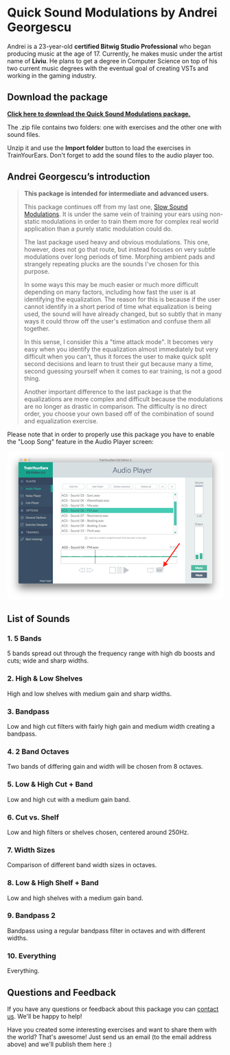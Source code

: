 # Quick Sound Modulations by Andrei Georgescu

Andrei is a 23-year-old **certified Bitwig Studio Professional** who began producing music at the age of 17. Currently, he makes music under the artist name of **Liviu**. He plans to get a degree in Computer Science on top of his two current music degrees with the eventual goal of creating VSTs and working in the gaming industry.

## Download the package

[**Click here to download the Quick Sound Modulations package.**](https://cdn.trainyourears.com/exercises/andrei-georgescu/Quick%20Sound%20Modulations%20Package%20by%20Andrei%20Georgescu.zip)

The .zip file contains two folders: one with exercises and the other one with sound files.

Unzip it and use the **Import folder** button to load the exercises in TrainYourEars. Don't forget to add the sound files to the audio player too.

## Andrei Georgescu’s introduction

> **This package is intended for intermediate and advanced users.**
>
> This package continues off from my last one, [Slow Sound Modulations](slow-sound-modulations.md). It is under the same vein of training your ears using non-static modulations in order to train them more for complex real world application than a purely static modulation could do.
>
> The last package used heavy and obvious modulations. This one, however, does not go that route, but instead focuses on very subtle modulations over long periods of time. Morphing ambient pads and strangely repeating plucks are the sounds I've chosen for this purpose.
>
> In some ways this may be much easier or much more difficult depending on many factors, including how fast the user is at identifying the equalization. The reason for this is because if the user cannot identify in a short period of time what equalization is being used, the sound will have already changed, but so subtly that in many ways it could throw off the user's estimation and confuse them all together.
>
> In this sense, I consider this a "time attack mode". It becomes very easy when you identify the equalization almost immediately but very difficult when you can't, thus it forces the user to make quick split second decisions and learn to trust their gut because many a time, second guessing yourself when it comes to ear training, is not a good thing.
>
> Another important difference to the last package is that the equalizations are more complex and difficult because the modulations are no longer as drastic in comparison. The difficulty is no direct order, you choose your own based off of the combination of sound and equalization exercise.

Please note that in order to properly use this package you have to enable the "Loop Song" feature in the Audio Player screen:

![](../.gitbook/assets/loop-song.png)

## List of Sounds

### 1. 5 Bands

5 bands spread out through the frequency range with high db boosts and cuts; wide and sharp widths.

### 2. High & Low Shelves

High and low shelves with medium gain and sharp widths.

### 3. Bandpass

Low and high cut filters with fairly high gain and medium width creating a bandpass.

### 4. 2 Band Octaves

Two bands of differing gain and width will be chosen from 8 octaves.

### 5. Low & High Cut + Band

Low and high cut with a medium gain band.

### 6. Cut vs. Shelf

Low and high filters or shelves chosen, centered around 250Hz.

### 7. Width Sizes

Comparison of different band width sizes in octaves.

### 8. Low & High Shelf + Band

Low and high shelves with a medium gain band.

### 9. Bandpass 2

Bandpass using a regular bandpass filter in octaves and with different widths.

### 10. Everything

Everything.

## Questions and Feedback

If you have any questions or feedback about this package you can [contact us](https://www.trainyourears.com/contact/). We'll be happy to help!

Have you created some interesting exercises and want to share them with the world? That's awesome! Just send us an email \(to the email address above\) and we'll publish them here :\)

